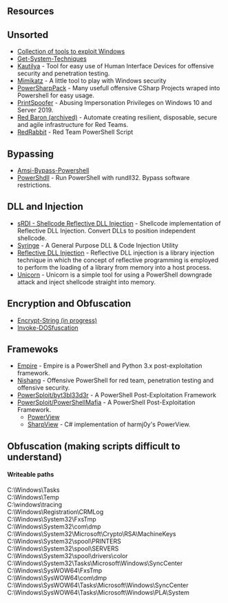 ## Resources

## Unsorted
- [Collection of tools to exploit Windows](https://github.com/Hack-with-Github/Windows)
- [Get-System-Techniques](https://github.com/S3cur3Th1sSh1t/Get-System-Techniques)
- [Kautilya](https://github.com/samratashok/Kautilya) - Tool for easy use of Human Interface Devices for offensive security and penetration testing. 
- [Mimikatz](https://github.com/gentilkiwi/mimikatz) - A little tool to play with Windows security
- [PowerSharpPack](https://github.com/S3cur3Th1sSh1t/PowerSharpPack) - Many usefull offensive CSharp Projects wraped into Powershell for easy usage.
- [PrintSpoofer](https://github.com/itm4n/PrintSpoofer) -  Abusing Impersonation Privileges on Windows 10 and Server 2019.
- [Red Baron (archived)](https://github.com/byt3bl33d3r/Red-Baron) - Automate creating resilient, disposable, secure and agile infrastructure for Red Teams.
- [RedRabbit](https://github.com/securethelogs/RedRabbit) - Red Team PowerShell Script 

## Bypassing
- [Amsi-Bypass-Powershell](https://github.com/S3cur3Th1sSh1t/Amsi-Bypass-Powershell)
- [PowerShdll](https://github.com/p3nt4/PowerShdll) - Run PowerShell with rundll32. Bypass software restrictions. 

## DLL and Injection
- [sRDI - Shellcode Reflective DLL Injection](https://github.com/monoxgas/sRDI) - Shellcode implementation of Reflective DLL Injection. Convert DLLs to position independent shellcode.
- [Syringe](https://github.com/rsmusllp/syringe) - A General Purpose DLL & Code Injection Utility
- [Reflective DLL Injection](https://github.com/rsmusllp/ReflectiveDLLInjection) - Reflective DLL injection is a library injection technique in which the concept of reflective programming is employed to perform the loading of a library from memory into a host process.
- [Unicorn](https://github.com/trustedsec/unicorn) - Unicorn is a simple tool for using a PowerShell downgrade attack and inject shellcode straight into memory.

## Encryption and Obfuscation
- [Encrypt-String (in progress)](https://github.com/Am0rphous/PowerShell-Collection/blob/master/Security/Encrypt-String.ps1)
- [Invoke-DOSfuscation](https://github.com/danielbohannon/Invoke-DOSfuscation)

## Framewoks
- [Empire](https://github.com/BC-SECURITY/Empire) - Empire is a PowerShell and Python 3.x post-exploitation framework.
- [Nishang](https://github.com/samratashok/nishang) - Offensive PowerShell for red team, penetration testing and offensive security. 
- [PowerSploit/byt3bl33d3r](https://github.com/byt3bl33d3r/PowerSploit) - A PowerShell Post-Exploitation Framework
- [PowerSploit/PowerShellMafia](https://github.com/PowerShellMafia/PowerSploit) - A PowerShell Post-Exploitation Framework.
  - [PowerView](https://github.com/PowerShellMafia/PowerSploit/blob/master/Recon/PowerView.ps1)
  - [SharpView](https://github.com/tevora-threat/SharpView) - C# implementation of harmj0y's PowerView.

## Obfuscation (making scripts difficult to understand)




#### Writeable paths<br >
C:\Windows\Tasks  
C:\Windows\Temp  
C:\windows\tracing  
C:\Windows\Registration\CRMLog  
C:\Windows\System32\FxsTmp  
C:\Windows\System32\com\dmp  
C:\Windows\System32\Microsoft\Crypto\RSA\MachineKeys  
C:\Windows\System32\spool\PRINTERS  
C:\Windows\System32\spool\SERVERS  
C:\Windows\System32\spool\drivers\color  
C:\Windows\System32\Tasks\Microsoft\Windows\SyncCenter  
C:\Windows\SysWOW64\FxsTmp  
C:\Windows\SysWOW64\com\dmp  
C:\Windows\SysWOW64\Tasks\Microsoft\Windows\SyncCenter  
C:\Windows\SysWOW64\Tasks\Microsoft\Windows\PLA\System  

